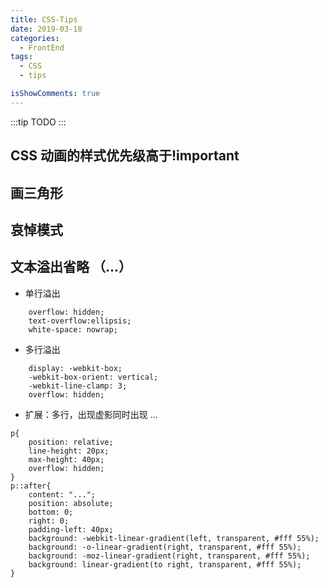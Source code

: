 ```yaml
---
title: CSS-Tips
date: 2019-03-18
categories:
  - FrontEnd
tags:
  - CSS
  - tips

isShowComments: true
---
```


:::tip
TODO
:::

<!-- more -->

## CSS 动画的样式优先级高于!important

## 画三角形

## 哀悼模式

## 文本溢出省略 （...）

- 单行溢出

```
	overflow: hidden;
	text-overflow:ellipsis;
	white-space: nowrap;
```

- 多行溢出

```
	display: -webkit-box;
	-webkit-box-orient: vertical;
	-webkit-line-clamp: 3;
	overflow: hidden;
```

- 扩展：多行，出现虚影同时出现 ...

```
p{
	position: relative;
	line-height: 20px;
	max-height: 40px;
	overflow: hidden;
}
p::after{
	content: "...";
	position: absolute;
	bottom: 0;
	right: 0;
	padding-left: 40px;
	background: -webkit-linear-gradient(left, transparent, #fff 55%);
	background: -o-linear-gradient(right, transparent, #fff 55%);
	background: -moz-linear-gradient(right, transparent, #fff 55%);
	background: linear-gradient(to right, transparent, #fff 55%);
}
```

